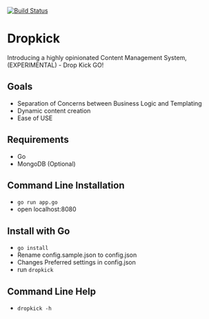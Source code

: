 <!---
[![Gobuild Download](http://gobuild.io/badge/github.com/valorbreak/dropkick/downloads.svg)](http://gobuild.io/github.com/valorbreak/dropkick)
-->
[![Build Status](https://travis-ci.org/valorbreak/dropkick.svg?branch=stable)](https://travis-ci.org/valorbreak/dropkick)

# Dropkick
Introducing a highly opinionated Content Management System,
(EXPERIMENTAL) - Drop Kick GO!

## Goals
- Separation of Concerns between Business Logic and Templating
- Dynamic content creation
- Ease of USE

## Requirements
- Go
- MongoDB (Optional)

## Command Line Installation
- `go run app.go`
- open localhost:8080

## Install with Go
- `go install`
- Rename config.sample.json to config.json
- Changes Preferred settings in config.json
- run `dropkick`

## Command Line Help
- `dropkick -h`
